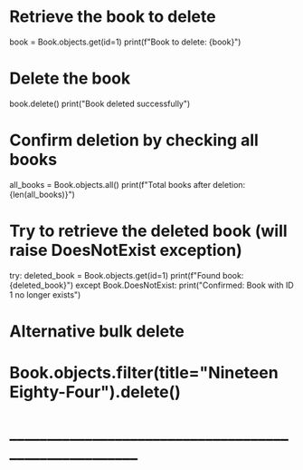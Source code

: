 # Retrieve the book to delete
book = Book.objects.get(id=1)
print(f"Book to delete: {book}")

# Delete the book
book.delete()
print("Book deleted successfully")

# Confirm deletion by checking all books
all_books = Book.objects.all()
print(f"Total books after deletion: {len(all_books)}")

# Try to retrieve the deleted book (will raise DoesNotExist exception)
try:
    deleted_book = Book.objects.get(id=1)
    print(f"Found book: {deleted_book}")
except Book.DoesNotExist:
    print("Confirmed: Book with ID 1 no longer exists")

# Alternative bulk delete
# Book.objects.filter(title="Nineteen Eighty-Four").delete()
# ______________________________________________________